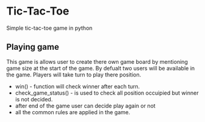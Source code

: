# Tic-Tac-Toe
Simple tic-tac-toe game in python

## Playing game
  This game is allows user to create there own game board by mentioning game size at the start of the game.
  By defualt two users will be available in the game. Players will take turn to play there position.
- win() - function will check winner after each turn.
- check_game_status() - is used to check all position occuipied but winner is not decided.
- after end of the game user can decide play again or not
- all the common rules are applied in the game.
